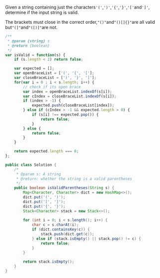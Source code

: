 Given a string containing just the characters`'('`,`')'`,`'{'`,`'}'`,`'['`and`']'`, determine if the input string is valid.

The brackets must close in the correct order,`"()"`and`"()[]{}"`are all valid but`"(]"`and`"([)]"`are not.

```js
/**
 * @param {string} s
 * @return {boolean}
 */
var isValid = function(s) {
    if (s.length < 2) return false;

    var expected = [];
    var openBraceList = ['(', '{', '['];
    var closeBraceList = [')', '}', ']'];
    for(var i = 0 ; i < s.length; i++) {
        // check if its open brace
        var index = openBraceList.indexOf(s[i]);
        var cIndex = closeBraceList.indexOf(s[i]);
        if (index > -1) {
            expected.push(closeBraceList[index]);
        } else if (cIndex > -1 && expected.length > 0) {
            if (s[i] !== expected.pop()) { 
                return false;
            }
        } else {
            return false;
        }
    }

    return expected.length === 0;
};
```

```java
public class Solution {
    /*
     * @param s: A string
     * @return: whether the string is a valid parentheses
     */
    public boolean isValidParentheses(String s) {
        Map<Character, Character> dict = new HashMap<>();
        dict.put('(', ')');
        dict.put('[', ']');
        dict.put('{', '}');
        Stack<Character> stack = new Stack<>();
        
        for (int i = 0; i < s.length(); i++) {
            char c = s.charAt(i);
            if (dict.containsKey(c)) {
                stack.push(dict.get(c));
            } else if (stack.isEmpty() || stack.pop() != c) {
                return false;
            }
        }
        
        return stack.isEmpty();
    }
}
```



